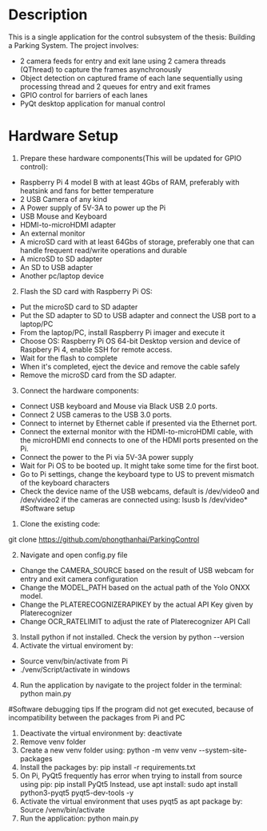 # Description
This is a single application for the control subsystem of the thesis: Building a Parking System.
The project involves:
- 2 camera feeds for entry and exit lane using 2 camera threads (QThread) to capture the frames asynchronously 
- Object detection on captured frame of each lane sequentially using processing thread and 2 queues for entry and exit frames 
- GPIO control for barriers of each lanes
- PyQt desktop application for manual control

# Hardware Setup
1. Prepare these hardware components(This will be updated for GPIO control):
- Raspberry Pi 4 model B with at least 4Gbs of RAM, preferably with heatsink and fans for better temperature
- 2 USB Camera of any kind
- A Power supply of 5V-3A to power up the Pi
- USB Mouse and Keyboard
- HDMI-to-microHDMI adapter
- An external monitor
- A microSD card with at least 64Gbs of storage, preferably one that can handle frequent read/write operations and durable
- A microSD to SD adapter
- An SD to USB adapter
- Another pc/laptop device
2. Flash the SD card with Raspberry Pi OS:
- Put the microSD card to SD adapter
- Put the SD adapter to SD to USB adapter and connect the USB port to a laptop/PC
- From the laptop/PC, install Raspberry Pi imager and execute it
- Choose OS: Raspberry Pi OS 64-bit Desktop version and device of Raspbery Pi 4, enable SSH for remote access.
- Wait for the flash to complete
- When it's completed, eject the device and remove the cable safely
- Remove the microSD card from the SD adapter.
3. Connect the hardware components:
- Connect USB keyboard and Mouse via Black USB 2.0 ports.
- Connect 2 USB cameras to the USB 3.0 ports.
- Connect to internet by Ethernet cable if presented via the Ethernet port.
- Connect the external monitor with the HDMI-to-microHDMI cable, with the microHDMI end connects to one of the HDMI ports presented on the Pi.
- Connect the power to the Pi via 5V-3A power supply
- Wait for Pi OS to be booted up. It might take some time for the first boot.
- Go to Pi settings, change the keyboard type to US to prevent mismatch of the keyboard characters
- Check the device name of the USB webcams, default is /dev/video0 and /dev/video2 if the cameras are connected using:
	lsusb
	ls /dev/video*
#Software setup
1. Clone the existing code:

git clone https://github.com/phongthanhai/ParkingControl

2. Navigate and open config.py file

- Change the CAMERA_SOURCE based on the result of USB webcam for entry and exit camera configuration
- Change the MODEL_PATH based on the actual path of the Yolo ONXX model.
- Change the PLATERECOGNIZERAPIKEY by the actual API Key given by Platerecognizer
- Change OCR_RATELIMIT to adjust the rate of Platerecognizer API Call

3. Install python if not installed. Check the version by
python --version
4. Activate the virtual enviroment by:
- Source venv/bin/activate from Pi
- ./venv/Script/activate in windows
4. Run the application by navigate to the project folder in the terminal:
python main.py

#Software debugging tips
If the program did not get executed, because of incompatibility between the packages from Pi and PC
1. Deactivate the virtual environment by:
deactivate
2. Remove venv folder
3. Create a new venv folder using:
python -m venv venv --system-site-packages
4. Install the packages by:
pip install -r requirements.txt
5. On Pi, PyQt5 frequently has error when trying to install from source using pip:
pip install PyQt5
Instead, use apt install:
sudo apt install python3-pyqt5 pyqt5-dev-tools -y
6. Activate the virtual environment that uses pyqt5 as apt package by:
Source /venv/bin/activate
7. Run the application:
python main.py




